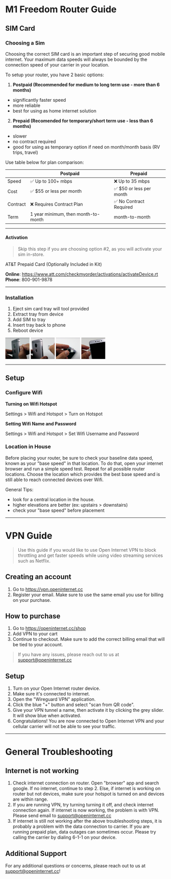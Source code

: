 # M1 Freedom Router Guide <a name=m1></a>

## SIM Card


### Choosing a Sim

Choosing the correct SIM card is an important step of securing good mobile internet. Your maximum data speeds will always be bounded by the connection speed of your carrier in your location. 

To setup your router, you have 2 basic options:   

1) __Postpaid (Recommended for medium to long term use - more than 6 months)__

- significantly faster speed
- more reliable
- best for using as home internet solution

2) __Prepaid (Recomended for temporary/short term use - less than 6 months)__

- slower
- no contract required
- good for using as temporary option if need on month/month basis (RV trips, travel)

Use table below for plan comparison:  

|                | Postpaid         | Prepaid             |
| -----------         | -----------      | ---                 |
| Speed               |  ✅ Up to 100+ mbps   | ❌ Up to 35 mbps        |
| Cost | ✅ $55 or less per month | ✅ $50 or less per month |
| Contract  |  ❌ Requires Contract Plan   |  ✅ No Contract Required     |
| Term | 1 year minimum, then month-to-month | month-to-month |

---

#### Activation

> Skip this step if you are choosing option #2, as you will activate your sim in-store.  


AT&T Prepaid Card (Optionally Included in Kit)  

__Online__: https://www.att.com/checkmyorder/activations/activateDevice.rt  
__Phone__: 800-901-9878  

---

### Installation

1) Eject sim card tray will tool provided  
2) Extract tray from device  
3) Add SIM to tray  
4) Insert tray back to phone
5) Reboot device

<img src='./assets/eject.png' style='width:15%;'>
<img src='./assets/extract.png' style='width:15%;'>
<img src='./assets/add.png' style='width:15%;'>
<img src='./assets/insert.png' style='width:15%;'>

---

## Setup
  
### Configure Wifi

__Turning on Wifi Hotspot__

Settings > Wifi and Hotspot > Turn on Hotspot

__Setting Wifi Name and Password__

Settings > Wifi and Hotspot > Set Wifi Username and Password


### Location in House

Before placing your router, be sure to check your baseline data speed, known as your "base speed" in that location. To do that, open your internet browser and run a simple speed test. Repeat for all possible router locations. Choose the location which provides the best base speed and is still able to reach connected devices over Wifi.

General Tips:  
- look for a central location in the house. 
- higher elevations are better (ex: upstairs > downstairs)
- check your "base speed" before placement


------

# VPN Guide

> Use this guide if you would like to use Open Internet VPN to block throttling and get faster speeds while using video streaming services such as Netflix.

## Creating an account

1) Go to https://vpn.openinternet.cc  
2) Register your email. Make sure to use the same email you use for billing on your purchase.  

## How to purchase

1) Go to https://openinternet.cc/shop  
2) Add VPN to your cart  
3) Continue to checkout. Make sure to add the correct billing email that will be tied to your account.  

> If you have any issues, please reach out to us at support@openinternet.cc

## Setup

1) Turn on your Open Internet router device. 
2) Make sure it's connected to internet. 
3) Open the "Wireguard VPN" application. 
4) Click the blue "+" button and select "scan from QR code". 
5) Give your VPN tunnel a name, then activate it by clicking the grey slider. It will show blue when activated. 
7) Congratulations! You are now connected to Open Internet VPN and your cellular carrier will not be able to see your traffic. 

---

# General Troubleshooting 

## Internet is not working

1) Check internet connection on router. Open "browser" app and search google. If no internet, continue to step 2. Else, if internet is working on router but not devices, make sure your hotspot is turned on and devices are within range.   
2) If you are running VPN, try turning turning it off, and check internet connection again. If internet is now working, the problem is with VPN. Please send email to support@openinternet.cc  
3) If internet is still not working after the above troubleshooting steps, it is probably a problem with the data connection to carrier. If you are running prepaid plan, data outages can sometimes occur. Please try calling the carrier by dialing 6-1-1 on your device.   

## Additional Support

For any additional questions or concerns, please reach out to us at support@openinternet.cc!

